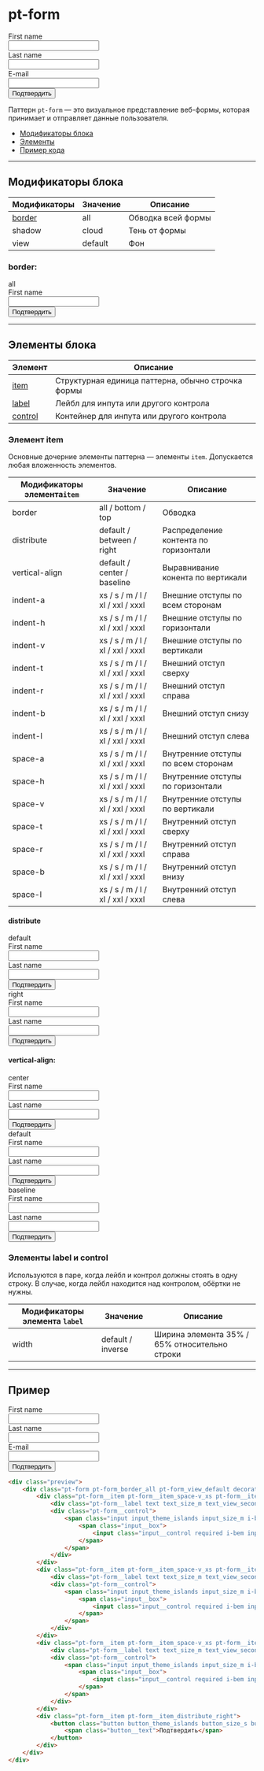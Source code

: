 # pt-form

<div class="preview">
	<div class="pt-form pt-form_shadow_cloud pt-form_view_default decorator decorator_space-a_l component component_whitepaper_default" style="width: 300px">
		<div class="pt-form__item pt-form__item_space-v_xs pt-form__item_distribute_default pt-form__item_vertical-align_center">
			<div class="pt-form__label text text_size_m text_view_secondary">First name</div>
			<div class="pt-form__control">
				<span class="input input_theme_islands input_size_m i-bem input_js_inited" data-bem="{&quot;input&quot;:{}}">
					<span class="input__box">
						<input class="input__control required i-bem input__control_js_inited mce_inline_error" aria-required="true" aria-invalid="true">
					</span>
				</span>
			</div>
		</div>
		<div class="pt-form__item pt-form__item_space-v_xs pt-form__item_distribute_default pt-form__item_vertical-align_center">
			<div class="pt-form__label text text_size_m text_view_secondary">Last name</div>
			<div class="pt-form__control">
				<span class="input input_theme_islands input_size_m i-bem input_js_inited" data-bem="{&quot;input&quot;:{}}">
					<span class="input__box">
						<input class="input__control required i-bem input__control_js_inited mce_inline_error" aria-required="true" aria-invalid="true">
					</span>
				</span>
			</div>
		</div>
		<div class="pt-form__item pt-form__item_space-v_xs pt-form__item_indent-b_xl pt-form__item_distribute_default pt-form__item_vertical-align_center">
			<div class="pt-form__label text text_size_m text_view_secondary">E-mail</div>
			<div class="pt-form__control">
				<span class="input input_theme_islands input_size_m i-bem input_js_inited" data-bem="{&quot;input&quot;:{}}">
					<span class="input__box">
						<input class="input__control required i-bem input__control_js_inited mce_inline_error" aria-required="true" aria-invalid="true">
					</span>
				</span>
			</div>
		</div>
		<div class="pt-form__item pt-form__item_distribute_right">
			<button class="button button_theme_islands button_size_s button_type_submit button_view_action button__control i-bem button_js_inited button__control_js_inited" data-bem="{&quot;button&quot;:{}}" role="button" type="submit" name="subscribe" id="mc-embedded-subscribe">
				<span class="button__text">Подтвердить</span>
			</button>
		</div>
	</div>
</div>

Паттерн `pt-form` — это визуальное представление веб-формы, которая принимает и отправляет данные пользователя.

* [Модификаторы блока](#Модификаторы)
* [Элементы](#Элементы)
* [Пример кода](#Пример)

___

## Модификаторы блока

Модификаторы          | Значение | Описание
--------------------- | -------- | ------------------
[border](#border)     | all      | Обводка всей формы
shadow                | cloud    | Тень от формы
view                  | default  | Фон

### border:

<div class="tpl-grid tpl-grid_m-columns_6 tpl-grid_col-gap_third tpl-grid_row-gap_third tpl-grid_vertical-align_center decorator decorator_indent-v_xl">
	<div class="tpl-grid__fraction tpl-grid__fraction_m-col_1">
		<div class="text text_size_xl text_view_ghost">all</div>
	</div>
	<div class="tpl-grid__fraction tpl-grid__fraction_m-col_5">
		<div class="pt-form pt-form_border_all pt-form_view_default decorator decorator_space-a_l component component_whitepaper_default" style="width: 300px">
			<div class="pt-form__item pt-form__item_space-v_xs pt-form__item_distribute_default pt-form__item_vertical-align_center">
				<div class="pt-form__label text text_size_m text_view_secondary">First name</div>
				<div class="pt-form__control">
					<span class="input input_theme_islands input_size_m i-bem input_js_inited" data-bem="{&quot;input&quot;:{}}">
						<span class="input__box">
							<input class="input__control required i-bem input__control_js_inited mce_inline_error" aria-required="true" aria-invalid="true">
						</span>
					</span>
				</div>
			</div>
			<div class="pt-form__item pt-form__item_space-v_xs pt-form__item_distribute_right">
				<button class="button button_theme_islands button_size_s button_type_submit button_view_action button__control i-bem button_js_inited button__control_js_inited" data-bem="{&quot;button&quot;:{}}" role="button" type="submit" name="subscribe" id="mc-embedded-subscribe">
					<span class="button__text">Подтвердить</span>
				</button>
			</div>
		</div>
	</div>
</div>

___

## Элементы блока

Элемент                              | Описание
------------------------------------ | ---------------------------------------------------
[item](#Элемент-item)                | Структурная единица паттерна, обычно строчка формы
[label](#Элементы-label-и-control)   | Лейбл для инпута или другого контрола
[control](#Элементы-label-и-control) | Контейнер для инпута или другого контрола 

### Элемент item

Основные дочерние элементы паттерна — элементы `item`. Допускается любая вложенность элементов.

Модификаторы элемента`item`  | Значение                         | Описание
---------------------------- | -------------------------------- | -------------------------------------
border                       | all / bottom / top               | Обводка
distribute                   | default / between / right        | Распределение контента по горизонтали
vertical-align               | default / center / baseline      | Выравнивание конента по вертикали
indent-a                     | xs / s / m / l / xl / xxl / xxxl | Внешние отступы по всем сторонам
indent-h                     | xs / s / m / l / xl / xxl / xxxl | Внешние отступы по горизонтали
indent-v                     | xs / s / m / l / xl / xxl / xxxl | Внешние отступы по вертикали
indent-t                     | xs / s / m / l / xl / xxl / xxxl | Внешний отступ сверху
indent-r                     | xs / s / m / l / xl / xxl / xxxl | Внешний отступ справа
indent-b                     | xs / s / m / l / xl / xxl / xxxl | Внешний отступ снизу
indent-l                     | xs / s / m / l / xl / xxl / xxxl | Внешний отступ слева
space-a                      | xs / s / m / l / xl / xxl / xxxl | Внутренние отступы по всем сторонам
space-h                      | xs / s / m / l / xl / xxl / xxxl | Внутренние отступы по горизонтали
space-v                      | xs / s / m / l / xl / xxl / xxxl | Внутренние отступы по вертикали
space-t                      | xs / s / m / l / xl / xxl / xxxl | Внутренний отступ сверху
space-r                      | xs / s / m / l / xl / xxl / xxxl | Внутренний отступ справа
space-b                      | xs / s / m / l / xl / xxl / xxxl | Внутренний отступ внизу
space-l                      | xs / s / m / l / xl / xxl / xxxl | Внутренний отступ слева

#### distribute

<div class="tpl-grid tpl-grid_m-columns_6 tpl-grid_col-gap_third tpl-grid_row-gap_third tpl-grid_vertical-align_center decorator decorator_indent-v_xl">
	<div class="tpl-grid__fraction tpl-grid__fraction_m-col_1">
		<div class="text text_size_xl text_view_ghost">default</div>
	</div>
	<div class="tpl-grid__fraction tpl-grid__fraction_m-col_5">
		<div class="pt-form pt-form_border_all pt-form_view_default decorator decorator_space-a_l component component_whitepaper_default" style="width: 300px">
			<div class="pt-form__item pt-form__item_space-v_xs pt-form__item_distribute_default pt-form__item_vertical-align_center">
				<div class="pt-form__label text text_size_m text_view_secondary">First name</div>
				<div class="pt-form__control">
					<span class="input input_theme_islands input_size_m i-bem input_js_inited" data-bem="{&quot;input&quot;:{}}">
						<span class="input__box">
							<input class="input__control required i-bem input__control_js_inited mce_inline_error" aria-required="true" aria-invalid="true">
						</span>
					</span>
				</div>
			</div>
			<div class="pt-form__item pt-form__item_space-v_xs pt-form__item_distribute_default pt-form__item_vertical-align_center">
				<div class="pt-form__label text text_size_m text_view_secondary">Last name</div>
				<div class="pt-form__control">
					<span class="input input_theme_islands input_size_m i-bem input_js_inited" data-bem="{&quot;input&quot;:{}}">
						<span class="input__box">
							<input class="input__control required i-bem input__control_js_inited mce_inline_error" aria-required="true" aria-invalid="true">
						</span>
					</span>
				</div>
			</div>
			<div class="pt-form__item pt-form__item_space-v_xs pt-form__item_distribute_default">
				<button class="button button_theme_islands button_size_s button_type_submit button_view_action button__control i-bem button_js_inited button__control_js_inited" data-bem="{&quot;button&quot;:{}}" role="button" type="submit" name="subscribe" id="mc-embedded-subscribe">
					<span class="button__text">Подтвердить</span>
				</button>
			</div>
		</div>
	</div>
</div>

<div class="tpl-grid tpl-grid_m-columns_6 tpl-grid_col-gap_third tpl-grid_row-gap_third tpl-grid_vertical-align_center decorator decorator_indent-v_xl">
	<div class="tpl-grid__fraction tpl-grid__fraction_m-col_1">
		<div class="text text_size_xl text_view_ghost">right</div>
	</div>
	<div class="tpl-grid__fraction tpl-grid__fraction_m-col_5">
		<div class="pt-form pt-form_border_all pt-form_view_default decorator decorator_space-a_l component component_whitepaper_default" style="width: 300px">
			<div class="pt-form__item pt-form__item_space-v_xs pt-form__item_distribute_default pt-form__item_vertical-align_center">
				<div class="pt-form__label text text_size_m text_view_secondary">First name</div>
				<div class="pt-form__control">
					<span class="input input_theme_islands input_size_m i-bem input_js_inited" data-bem="{&quot;input&quot;:{}}">
						<span class="input__box">
							<input class="input__control required i-bem input__control_js_inited mce_inline_error" aria-required="true" aria-invalid="true">
						</span>
					</span>
				</div>
			</div>
			<div class="pt-form__item pt-form__item_space-v_xs pt-form__item_distribute_default pt-form__item_vertical-align_center">
				<div class="pt-form__label text text_size_m text_view_secondary">Last name</div>
				<div class="pt-form__control">
					<span class="input input_theme_islands input_size_m i-bem input_js_inited" data-bem="{&quot;input&quot;:{}}">
						<span class="input__box">
							<input class="input__control required i-bem input__control_js_inited mce_inline_error" aria-required="true" aria-invalid="true">
						</span>
					</span>
				</div>
			</div>
			<div class="pt-form__item pt-form__item_space-v_xs pt-form__item_distribute_right">
				<button class="button button_theme_islands button_size_s button_type_submit button_view_action button__control i-bem button_js_inited button__control_js_inited" data-bem="{&quot;button&quot;:{}}" role="button" type="submit" name="subscribe" id="mc-embedded-subscribe">
					<span class="button__text">Подтвердить</span>
				</button>
			</div>
		</div>
	</div>
</div>

#### vertical-align:

<div class="tpl-grid tpl-grid_m-columns_6 tpl-grid_col-gap_third tpl-grid_row-gap_third tpl-grid_vertical-align_center decorator decorator_indent-v_xl">
	<div class="tpl-grid__fraction tpl-grid__fraction_m-col_1">
		<div class="text text_size_xl text_view_ghost">center</div>
	</div>
	<div class="tpl-grid__fraction tpl-grid__fraction_m-col_5">
		<div class="pt-form pt-form_border_all pt-form_view_default decorator decorator_space-a_l component component_whitepaper_default" style="width: 300px">
			<div class="pt-form__item pt-form__item_space-v_xs pt-form__item_distribute_default pt-form__item_vertical-align_center">
				<div class="pt-form__label text text_size_m text_view_secondary">First name</div>
				<div class="pt-form__control">
					<span class="input input_theme_islands input_size_m i-bem input_js_inited" data-bem="{&quot;input&quot;:{}}">
						<span class="input__box">
							<input class="input__control required i-bem input__control_js_inited mce_inline_error" aria-required="true" aria-invalid="true">
						</span>
					</span>
				</div>
			</div>
			<div class="pt-form__item pt-form__item_space-v_xs pt-form__item_distribute_default pt-form__item_vertical-align_center">
				<div class="pt-form__label text text_size_m text_view_secondary">Last name</div>
				<div class="pt-form__control">
					<span class="input input_theme_islands input_size_m i-bem input_js_inited" data-bem="{&quot;input&quot;:{}}">
						<span class="input__box">
							<input class="input__control required i-bem input__control_js_inited mce_inline_error" aria-required="true" aria-invalid="true">
						</span>
					</span>
				</div>
			</div>
			<div class="pt-form__item pt-form__item_space-v_xs pt-form__item_distribute_right">
				<button class="button button_theme_islands button_size_s button_type_submit button_view_action button__control i-bem button_js_inited button__control_js_inited" data-bem="{&quot;button&quot;:{}}" role="button" type="submit" name="subscribe" id="mc-embedded-subscribe">
					<span class="button__text">Подтвердить</span>
				</button>
			</div>
		</div>
	</div>
</div>

<div class="tpl-grid tpl-grid_m-columns_6 tpl-grid_col-gap_third tpl-grid_row-gap_third tpl-grid_vertical-align_center decorator decorator_indent-v_xl">
	<div class="tpl-grid__fraction tpl-grid__fraction_m-col_1">
		<div class="text text_size_xl text_view_ghost">default</div>
	</div>
	<div class="tpl-grid__fraction tpl-grid__fraction_m-col_5">
		<div class="pt-form pt-form_border_all pt-form_view_default decorator decorator_space-a_l component component_whitepaper_default" style="width: 300px">
			<div class="pt-form__item pt-form__item_space-v_xs pt-form__item_distribute_default pt-form__item_vertical-align_default">
				<div class="pt-form__label text text_size_m text_view_secondary">First name</div>
				<div class="pt-form__control">
					<span class="input input_theme_islands input_size_m i-bem input_js_inited" data-bem="{&quot;input&quot;:{}}">
						<span class="input__box">
							<input class="input__control required i-bem input__control_js_inited mce_inline_error" aria-required="true" aria-invalid="true">
						</span>
					</span>
				</div>
			</div>
			<div class="pt-form__item pt-form__item_space-v_xs pt-form__item_distribute_default pt-form__item_vertical-align_default">
				<div class="pt-form__label text text_size_m text_view_secondary">Last name</div>
				<div class="pt-form__control">
					<span class="input input_theme_islands input_size_m i-bem input_js_inited" data-bem="{&quot;input&quot;:{}}">
						<span class="input__box">
							<input class="input__control required i-bem input__control_js_inited mce_inline_error" aria-required="true" aria-invalid="true">
						</span>
					</span>
				</div>
			</div>
			<div class="pt-form__item pt-form__item_space-v_xs pt-form__item_distribute_right">
				<button class="button button_theme_islands button_size_s button_type_submit button_view_action button__control i-bem button_js_inited button__control_js_inited" data-bem="{&quot;button&quot;:{}}" role="button" type="submit" name="subscribe" id="mc-embedded-subscribe">
					<span class="button__text">Подтвердить</span>
				</button>
			</div>
		</div>
	</div>
</div>

<div class="tpl-grid tpl-grid_m-columns_6 tpl-grid_col-gap_third tpl-grid_row-gap_third tpl-grid_vertical-align_center decorator decorator_indent-v_xl">
	<div class="tpl-grid__fraction tpl-grid__fraction_m-col_1">
		<div class="text text_size_xl text_view_ghost">baseline</div>
	</div>
	<div class="tpl-grid__fraction tpl-grid__fraction_m-col_5">
		<div class="pt-form pt-form_border_all pt-form_view_default decorator decorator_space-a_l component component_whitepaper_default" style="width: 300px">
			<div class="pt-form__item pt-form__item_space-v_xs pt-form__item_distribute_default pt-form__item_vertical-align_baseline">
				<div class="pt-form__label text text_size_m text_view_secondary">First name</div>
				<div class="pt-form__control">
					<span class="input input_theme_islands input_size_m i-bem input_js_inited" data-bem="{&quot;input&quot;:{}}">
						<span class="input__box">
							<input class="input__control required i-bem input__control_js_inited mce_inline_error" aria-required="true" aria-invalid="true">
						</span>
					</span>
				</div>
			</div>
			<div class="pt-form__item pt-form__item_space-v_xs pt-form__item_distribute_default pt-form__item_vertical-align_baseline">
				<div class="pt-form__label text text_size_m text_view_secondary">Last name</div>
				<div class="pt-form__control">
					<span class="input input_theme_islands input_size_m i-bem input_js_inited" data-bem="{&quot;input&quot;:{}}">
						<span class="input__box">
							<input class="input__control required i-bem input__control_js_inited mce_inline_error" aria-required="true" aria-invalid="true">
						</span>
					</span>
				</div>
			</div>
			<div class="pt-form__item pt-form__item_space-v_xs pt-form__item_distribute_right">
				<button class="button button_theme_islands button_size_s button_type_submit button_view_action button__control i-bem button_js_inited button__control_js_inited" data-bem="{&quot;button&quot;:{}}" role="button" type="submit" name="subscribe" id="mc-embedded-subscribe">
					<span class="button__text">Подтвердить</span>
				</button>
			</div>
		</div>
	</div>
</div>

### Элементы label и control

Используются в паре, когда лейбл и контрол должны стоять в одну строку. В случае, когда лейбл находится над контролом, обёртки не нужны.

Модификаторы элемента `label` | Значение          | Описание
----------------------------- | ----------------- | ---------------------------------------------
width                         | default / inverse | Ширина элемента 35% / 65% относительно строки

___

## Пример

<div class="pt-form pt-form_border_all pt-form_view_default decorator decorator_space-a_l component component_whitepaper_default" style="width: 300px">
	<div class="pt-form__item pt-form__item_space-v_xs pt-form__item_distribute_default pt-form__item_vertical-align_center">
		<div class="pt-form__label text text_size_m text_view_secondary">First name</div>
		<div class="pt-form__control">
			<span class="input input_theme_islands input_size_m i-bem input_js_inited" data-bem="{&quot;input&quot;:{}}">
				<span class="input__box">
					<input class="input__control required i-bem input__control_js_inited mce_inline_error" aria-required="true" aria-invalid="true">
				</span>
			</span>
		</div>
	</div>
	<div class="pt-form__item pt-form__item_space-v_xs pt-form__item_distribute_default pt-form__item_vertical-align_center">
		<div class="pt-form__label text text_size_m text_view_secondary">Last name</div>
		<div class="pt-form__control">
			<span class="input input_theme_islands input_size_m i-bem input_js_inited" data-bem="{&quot;input&quot;:{}}">
				<span class="input__box">
					<input class="input__control required i-bem input__control_js_inited mce_inline_error" aria-required="true" aria-invalid="true">
				</span>
			</span>
		</div>
	</div>
	<div class="pt-form__item pt-form__item_space-v_xs pt-form__item_indent-b_xl pt-form__item_distribute_default pt-form__item_vertical-align_center">
		<div class="pt-form__label text text_size_m text_view_secondary">E-mail</div>
		<div class="pt-form__control">
			<span class="input input_theme_islands input_size_m i-bem input_js_inited" data-bem="{&quot;input&quot;:{}}">
				<span class="input__box">
					<input class="input__control required i-bem input__control_js_inited mce_inline_error" aria-required="true" aria-invalid="true">
				</span>
			</span>
		</div>
	</div>
	<div class="pt-form__item pt-form__item_distribute_right">
		<button class="button button_theme_islands button_size_s button_type_submit button_view_action button__control i-bem button_js_inited button__control_js_inited" data-bem="{&quot;button&quot;:{}}" role="button" type="submit" name="subscribe" id="mc-embedded-subscribe">
			<span class="button__text">Подтвердить</span>
		</button>
	</div>
</div>

``` html
<div class="preview">
	<div class="pt-form pt-form_border_all pt-form_view_default decorator decorator_space-a_l component component_whitepaper_default" style="width: 300px">
		<div class="pt-form__item pt-form__item_space-v_xs pt-form__item_distribute_default pt-form__item_vertical-align_center">
			<div class="pt-form__label text text_size_m text_view_secondary">First name</div>
			<div class="pt-form__control">
				<span class="input input_theme_islands input_size_m i-bem input_js_inited" data-bem="{&quot;input&quot;:{}}">
					<span class="input__box">
						<input class="input__control required i-bem input__control_js_inited mce_inline_error" aria-required="true" aria-invalid="true">
					</span>
				</span>
			</div>
		</div>
		<div class="pt-form__item pt-form__item_space-v_xs pt-form__item_distribute_default pt-form__item_vertical-align_center">
			<div class="pt-form__label text text_size_m text_view_secondary">Last name</div>
			<div class="pt-form__control">
				<span class="input input_theme_islands input_size_m i-bem input_js_inited" data-bem="{&quot;input&quot;:{}}">
					<span class="input__box">
						<input class="input__control required i-bem input__control_js_inited mce_inline_error" aria-required="true" aria-invalid="true">
					</span>
				</span>
			</div>
		</div>
		<div class="pt-form__item pt-form__item_space-v_xs pt-form__item_indent-b_xl pt-form__item_distribute_default pt-form__item_vertical-align_center">
			<div class="pt-form__label text text_size_m text_view_secondary">E-mail</div>
			<div class="pt-form__control">
				<span class="input input_theme_islands input_size_m i-bem input_js_inited" data-bem="{&quot;input&quot;:{}}">
					<span class="input__box">
						<input class="input__control required i-bem input__control_js_inited mce_inline_error" aria-required="true" aria-invalid="true">
					</span>
				</span>
			</div>
		</div>
		<div class="pt-form__item pt-form__item_distribute_right">
			<button class="button button_theme_islands button_size_s button_type_submit button_view_action button__control i-bem button_js_inited button__control_js_inited" data-bem="{&quot;button&quot;:{}}" role="button" type="submit" name="subscribe" id="mc-embedded-subscribe">
				<span class="button__text">Подтвердить</span>
			</button>
		</div>
	</div>
</div>
```
